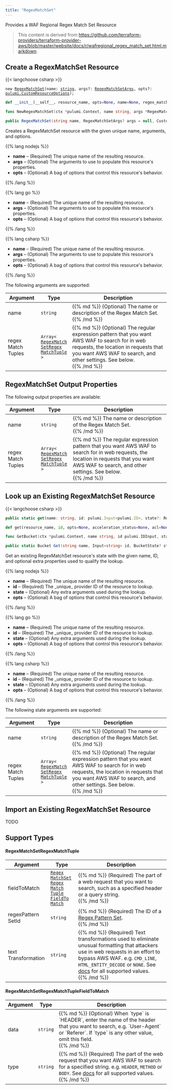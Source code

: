 ```yaml
---
title: "RegexMatchSet"
---
```


<!-- WARNING: this file was generated by the Pulumi Terraform Bridge (tfgen) Tool. -->
<!-- Do not edit by hand unless you're certain you know what you are doing! -->

<style>
  table td p { margin-top: 0; margin-bottom: 0; }
</style>

Provides a WAF Regional Regex Match Set Resource

> This content is derived from https://github.com/terraform-providers/terraform-provider-aws/blob/master/website/docs/r/wafregional_regex_match_set.html.markdown.


## Create a RegexMatchSet Resource

{{< langchoose csharp >}}

<div class="highlight"><pre class="chroma"><code class="language-typescript" data-lang="typescript"><span class="k">new</span> <span class="nx"><a href=/docs/reference/pkg/nodejs/pulumi/aws/s3/#RegexMatchSet>RegexMatchSet</a></span><span class="p">(</span><span class="nx">name</span>: <span class="kt"><a href=https://developer.mozilla.org/en-US/docs/Web/JavaScript/Reference/Global_Objects/String>string</a></span><span class="p">,</span> <span class="nx">args?</span>: <span class="kt"><a href=/docs/reference/pkg/nodejs/pulumi/aws/s3/#RegexMatchSetArgs>RegexMatchSetArgs</a></span><span class="p">,</span> <span class="nx">opts?</span>: <span class="kt"><a href=/docs/reference/pkg/nodejs/pulumi/pulumi/#CustomResourceOptions>pulumi.CustomResourceOptions</a></span><span class="p">);</span></code></pre></div>

```python
def __init__(__self__, resource_name, opts=None, name=None, regex_match_tuples=None, __props__=None)
```

```go
func NewRegexMatchSet(ctx *pulumi.Context, name string, args *RegexMatchSetArgs, opts ...pulumi.ResourceOption) (*RegexMatchSet, error)

```

```csharp
public RegexMatchSet(string name, RegexMatchSetArgs? args = null, CustomResourceOptions? options = null)

```

Creates a RegexMatchSet resource with the given unique name, arguments, and options.

{{% lang nodejs %}}
<ul class="pl-10">
    <li><strong>name</strong> &ndash; (Required) The unique name of the resulting resource.</li>
    <li><strong>args</strong> &ndash; (Optional) The arguments to use to populate this resource's properties.</li>
    <li><strong>opts</strong> &ndash; (Optional) A bag of options that control this resource's behavior.</li>
</ul>
{{% /lang %}}

{{% lang go %}}
<ul class="pl-10">
    <li><strong>name</strong> &ndash; (Required) The unique name of the resulting resource.</li>
    <li><strong>args</strong> &ndash; (Optional) The arguments to use to populate this resource's properties.</li>
    <li><strong>opts</strong> &ndash; (Optional) A bag of options that control this resource's behavior.</li>
</ul>
{{% /lang %}}

{{% lang csharp %}}
<ul class="pl-10">
    <li><strong>name</strong> &ndash; (Required) The unique name of the resulting resource.</li>
    <li><strong>args</strong> &ndash; (Optional) The arguments to use to populate this resource's properties.</li>
    <li><strong>opts</strong> &ndash; (Optional) A bag of options that control this resource's behavior.</li>
</ul>
{{% /lang %}}

The following arguments are supported:

<table class="ml-6">
    <thead>
        <tr>
            <th>Argument</th>
            <th>Type</th>
            <th>Description</th>
        </tr>
    </thead>
    <tbody>
        <tr>
            <td class="align-top">name</td>
            <td class="align-top"><code>string</code></td>
            <td class="align-top">{{% md %}}
(Optional) The name or description of the Regex Match Set.

{{% /md %}}</td>
        </tr>
        <tr>
            <td class="align-top">regex<wbr>Match<wbr>Tuples</td>
            <td class="align-top"><code>Array&lt;<wbr><a href="#regexmatchsetregexmatchtuple">Regex<wbr>Match<wbr>Set<wbr>Regex<wbr>Match<wbr>Tuple</a><wbr>&gt;</code></td>
            <td class="align-top">{{% md %}}
(Optional) The regular expression pattern that you want AWS WAF to search for in web requests,
the location in requests that you want AWS WAF to search, and other settings. See below.

{{% /md %}}</td>
        </tr>
    </tbody>
</table>

## RegexMatchSet Output Properties

The following output properties are available:

<table class="ml-6">
    <thead>
        <tr>
            <th>Argument</th>
            <th>Type</th>
            <th>Description</th>
        </tr>
    </thead>
    <tbody>
        <tr>
            <td class="align-top">name</td>
            <td class="align-top"><code>string</code></td>
            <td class="align-top">{{% md %}}
The name or description of the Regex Match Set.

{{% /md %}}</td>
        </tr>
        <tr>
            <td class="align-top">regex<wbr>Match<wbr>Tuples</td>
            <td class="align-top"><code>Array&lt;<wbr><a href="#regexmatchsetregexmatchtuple">Regex<wbr>Match<wbr>Set<wbr>Regex<wbr>Match<wbr>Tuple</a><wbr>&gt;</code></td>
            <td class="align-top">{{% md %}}
The regular expression pattern that you want AWS WAF to search for in web requests,
the location in requests that you want AWS WAF to search, and other settings. See below.

{{% /md %}}</td>
        </tr>
    </tbody>
</table>

## Look up an Existing RegexMatchSet Resource

{{< langchoose csharp >}}

```typescript
public static get(name: string, id: pulumi.Input<pulumi.ID>, state?: RegexMatchSetState, opts?: pulumi.CustomResourceOptions): RegexMatchSet;
```

```python
def get(resource_name, id, opts=None, acceleration_status=None, acl=None, arn=None, bucket=None, bucket_domain_name=None, bucket_prefix=None, bucket_regional_domain_name=None, cors_rules=None, force_destroy=None, hosted_zone_id=None, lifecycle_rules=None, loggings=None, object_lock_configuration=None, policy=None, region=None, replication_configuration=None, request_payer=None, server_side_encryption_configuration=None, tags=None, versioning=None, website=None, website_domain=None, website_endpoint=None)
```

```go
func GetBucket(ctx *pulumi.Context, name string, id pulumi.IDInput, state *BucketState, opts ...pulumi.ResourceOption) (*Bucket, error)
```

```csharp
public static Bucket Get(string name, Input<string> id, BucketState? state = null, CustomResourceOptions? options = null);
```

Get an existing RegexMatchSet resource's state with the given name, ID, and optional extra
properties used to qualify the lookup.

{{% lang nodejs %}}
<ul class="pl-10">
    <li><strong>name</strong> &ndash; (Required) The unique name of the resulting resource.</li>
    <li><strong>id</strong> &ndash; (Required) The _unique_ provider ID of the resource to lookup.</li>
    <li><strong>state</strong> &ndash; (Optional) Any extra arguments used during the lookup.</li>
    <li><strong>opts</strong> &ndash; (Optional) A bag of options that control this resource's behavior.</li>
</ul>
{{% /lang %}}

{{% lang go %}}
<ul class="pl-10">
    <li><strong>name</strong> &ndash; (Required) The unique name of the resulting resource.</li>
    <li><strong>id</strong> &ndash; (Required) The _unique_ provider ID of the resource to lookup.</li>
    <li><strong>state</strong> &ndash; (Optional) Any extra arguments used during the lookup.</li>
    <li><strong>opts</strong> &ndash; (Optional) A bag of options that control this resource's behavior.</li>
</ul>
{{% /lang %}}

{{% lang csharp %}}
<ul class="pl-10">
    <li><strong>name</strong> &ndash; (Required) The unique name of the resulting resource.</li>
    <li><strong>id</strong> &ndash; (Required) The _unique_ provider ID of the resource to lookup.</li>
    <li><strong>state</strong> &ndash; (Optional) Any extra arguments used during the lookup.</li>
    <li><strong>opts</strong> &ndash; (Optional) A bag of options that control this resource's behavior.</li>
</ul>
{{% /lang %}}

The following state arguments are supported:

<table class="ml-6">
    <thead>
        <tr>
            <th>Argument</th>
            <th>Type</th>
            <th>Description</th>
        </tr>
    </thead>
    <tbody>
        <tr>
            <td class="align-top">name</td>
            <td class="align-top"><code>string</code></td>
            <td class="align-top">{{% md %}}
(Optional) The name or description of the Regex Match Set.

{{% /md %}}</td>
        </tr>
        <tr>
            <td class="align-top">regex<wbr>Match<wbr>Tuples</td>
            <td class="align-top"><code>Array&lt;<wbr><a href="#regexmatchsetregexmatchtuple">Regex<wbr>Match<wbr>Set<wbr>Regex<wbr>Match<wbr>Tuple</a><wbr>&gt;</code></td>
            <td class="align-top">{{% md %}}
(Optional) The regular expression pattern that you want AWS WAF to search for in web requests,
the location in requests that you want AWS WAF to search, and other settings. See below.

{{% /md %}}</td>
        </tr>
    </tbody>
</table>

## Import an Existing RegexMatchSet Resource

TODO

## Support Types

#### RegexMatchSetRegexMatchTuple

<table class="ml-6">
    <thead>
        <tr>
            <th>Argument</th>
            <th>Type</th>
            <th>Description</th>
        </tr>
    </thead>
    <tbody>
        <tr>
            <td class="align-top">field<wbr>To<wbr>Match</td>
            <td class="align-top"><code><a href="#regexmatchsetregexmatchtuplefieldtomatch">Regex<wbr>Match<wbr>Set<wbr>Regex<wbr>Match<wbr>Tuple<wbr>Field<wbr>To<wbr>Match</a></code></td>
            <td class="align-top">{{% md %}}
(Required) The part of a web request that you want to search, such as a specified header or a query string.

{{% /md %}}</td>
        </tr>
        <tr>
            <td class="align-top">regex<wbr>Pattern<wbr>Set<wbr>Id</td>
            <td class="align-top"><code>string</code></td>
            <td class="align-top">{{% md %}}
(Required) The ID of a [Regex Pattern Set](https://www.terraform.io/docs/providers/aws/r/waf_regex_pattern_set.html).

{{% /md %}}</td>
        </tr>
        <tr>
            <td class="align-top">text<wbr>Transformation</td>
            <td class="align-top"><code>string</code></td>
            <td class="align-top">{{% md %}}
(Required) Text transformations used to eliminate unusual formatting that attackers use in web requests in an effort to bypass AWS WAF.
e.g. `CMD_LINE`, `HTML_ENTITY_DECODE` or `NONE`.
See [docs](http://docs.aws.amazon.com/waf/latest/APIReference/API_ByteMatchTuple.html#WAF-Type-ByteMatchTuple-TextTransformation)
for all supported values.

{{% /md %}}</td>
        </tr>
    </tbody>
</table>

#### RegexMatchSetRegexMatchTupleFieldToMatch

<table class="ml-6">
    <thead>
        <tr>
            <th>Argument</th>
            <th>Type</th>
            <th>Description</th>
        </tr>
    </thead>
    <tbody>
        <tr>
            <td class="align-top">data</td>
            <td class="align-top"><code>string</code></td>
            <td class="align-top">{{% md %}}
(Optional) When `type` is `HEADER`, enter the name of the header that you want to search, e.g. `User-Agent` or `Referer`.
If `type` is any other value, omit this field.

{{% /md %}}</td>
        </tr>
        <tr>
            <td class="align-top">type</td>
            <td class="align-top"><code>string</code></td>
            <td class="align-top">{{% md %}}
(Required) The part of the web request that you want AWS WAF to search for a specified string.
e.g. `HEADER`, `METHOD` or `BODY`.
See [docs](http://docs.aws.amazon.com/waf/latest/APIReference/API_FieldToMatch.html)
for all supported values.

{{% /md %}}</td>
        </tr>
    </tbody>
</table>

